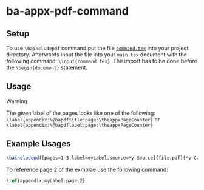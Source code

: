 # ba-appx-pdf-command

## Setup

To use `\baincludepdf` command put the file [`command.tex`](https://raw.githubusercontent.com/Paulchen5/ba-appx-pdf-command/main/command.tex) into your project directory. Afterwards input the file into your `main.tex` document with the following command: `\input{command.tex}`. The import has to be done before the `\begin{document}` statement.

## Usage
> [!WARNING]
> The given label of the pages looks like one of the following: `\label{appendix:\@bapdftitle:page:\theappxPageCounter}` or `\label{appendix:\@bapdflabel:page:\theappxPageCounter}`

## Example Usages
```tex
\baincludepdf[pages=1-3,label=myLabel,source=My Source]{file.pdf}{My Caption}
```
To reference page 2 of the exmplae use the following command:
```tex
\ref{appendix:myLabel:page:2}
```
